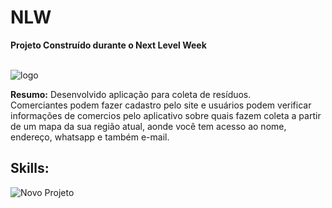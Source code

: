 # NLW

<strong>Projeto Construído durante o Next Level Week</strong>
<br><br>

![logo](https://user-images.githubusercontent.com/59488456/84194074-dc76fa80-aa72-11ea-8e17-6cbc11a296c6.png)

<p>
  <strong>Resumo:</strong>
  Desenvolvido aplicação para coleta de resíduos.<br>
  Comerciantes podem fazer cadastro pelo site e usuários podem verificar informações de comercios pelo aplicativo sobre quais fazem coleta
  a partir de um mapa da sua região atual, aonde você tem acesso ao nome, endereço, whatsapp e também e-mail.
</p>

<h2>Skills:</h2>

![Novo Projeto](https://user-images.githubusercontent.com/59488456/84192450-61144980-aa70-11ea-9c25-b62cb4c2a4c8.png)
